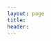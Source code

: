 ```yaml
---
layout: page
title:  
header: 
---
```


<!-- Everything below will not show up -->
<!--
 | Day       | Menu         |
 | --------- | ------------ |
 | Monday    | FoodFoodFood |
 | Tuesday   | FoodFoodFood |
 | Wednesday | FoodFoodFood |
 | Thursday  | FoodFoodFood |
 | Friday    | FoodFoodFood |
 | Saturday  | FoodFoodFood |
 | Sunday    | FoodFoodFood |
-->
